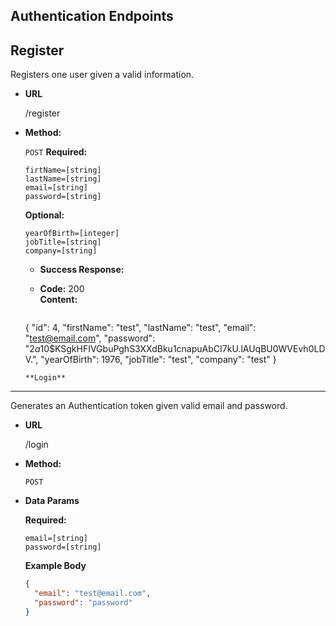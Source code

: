 **Authentication Endpoints**
----

**Register**
----
Registers one user given a valid information.
* **URL**

  /register

* **Method:**

  `POST`
  **Required:**
  ```
  firtName=[string]
  lastName=[string]
  email=[string]
  password=[string]
  ```
    **Optional:**<br>
  ```
  yearOfBirth=[integer]
  jobTitle=[string]
  company=[string]
  ```
  * **Success Response:**

  * **Code:** 200 <br />
    **Content:**
    ```json
  {
      "id": 4,
      "firstName": "test",
      "lastName": "test",
      "email": "test@email.com",
      "password": "$2a$10$KSgkHFIVGbuPghS3XXdBku1cnapuAbCI7kU.lAUqBU0WVEvh0LDV.",
      "yearOfBirth": 1976,
      "jobTitle": "test",
      "company": "test"
    }
  
    ```
    **Login**
----
Generates an Authentication token given valid email and password.

* **URL**

  /login

* **Method:**

  `POST`

* **Data Params**

  **Required:**
  ```
  email=[string]
  password=[string]
  ```

  **Example Body**
  ```json
  {
    "email": "test@email.com",
    "password": "password"
  }
  ```

